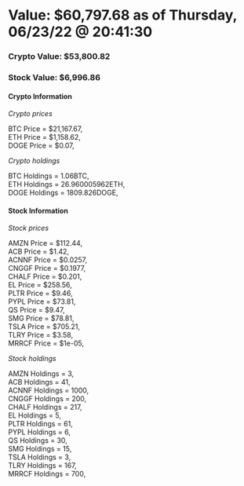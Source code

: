 # Value: $60,797.68 as of Thursday, 06/23/22 @ 20:41:30 

### Crypto Value: $53,800.82

### Stock Value: $6,996.86

#### Crypto Information 
*Crypto prices* 

BTC Price = $21,167.67,  
ETH Price = $1,158.62,  
DOGE Price = $0.07,  


*Crypto holdings* 

BTC Holdings = 1.06BTC,  
ETH Holdings = 26.960005962ETH,  
DOGE Holdings = 1809.826DOGE,  


#### Stock Information 

*Stock prices* 

AMZN Price = $112.44,  
ACB Price = $1.42,  
ACNNF Price = $0.0257,  
CNGGF Price = $0.1977,  
CHALF Price = $0.201,  
EL Price = $258.56,  
PLTR Price = $9.46,  
PYPL Price = $73.81,  
QS Price = $9.47,  
SMG Price = $78.81,  
TSLA Price = $705.21,  
TLRY Price = $3.58,  
MRRCF Price = $1e-05,  


*Stock holdings* 

AMZN Holdings = 3,  
ACB Holdings = 41,  
ACNNF Holdings = 1000,  
CNGGF Holdings = 200,  
CHALF Holdings = 217,  
EL Holdings = 5,  
PLTR Holdings = 61,  
PYPL Holdings = 6,  
QS Holdings = 30,  
SMG Holdings = 15,  
TSLA Holdings = 3,  
TLRY Holdings = 167,  
MRRCF Holdings = 700,  


